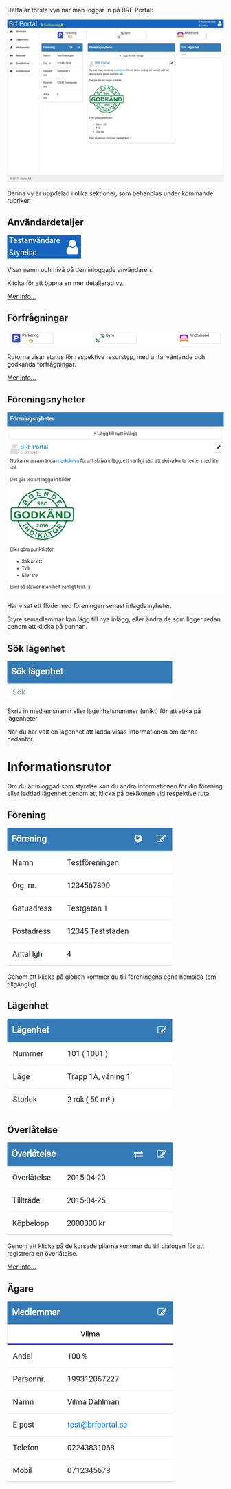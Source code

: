Detta är första vyn när man loggar in på BRF Portal:

![full](_img/dash/full.png)

Denna vy är uppdelad i olika sektioner, som behandlas under kommande rubriker.

## Användardetaljer

![user](_img/dash/user.png)

Visar namn och nivå på den inloggade användaren.

Klicka för att öppna en mer detaljerad vy.

[Mer info...](https://brfportal.readthedocs.io/sv/latest/user/)

## Förfrågningar

![requests](_img/dash/requests.png)

Rutorna visar status för respektive resurstyp, med antal väntande och godkända förfrågningar.

[Mer info...](https://brfportal.readthedocs.io/sv/latest/requests/)

## Föreningsnyheter

![feed](_img/dash/feed.png)

Här visat ett flöde med föreningen senast inlagda nyheter.

Styrelsemedlemmar kan lägg till nya inlägg, eller ändra de som ligger redan genom att klicka på pennan.

## Sök lägenhet

![apt-search](_img/dash/apt-search.png)

Skriv in medlemsnamn eller lägenhetsnummer (unikt) för att söka på lägenheter.

När du har valt en lägenhet att ladda visas informationen om denna nedanför.

# Informationsrutor

Om du är inloggad som styrelse kan du ändra informationen för din förening eller laddad lägenhet genom att klicka på pekikonen vid respektive ruta.

## Förening

![brf](_img/dash/brf.png)

Genom att klicka på globen kommer du till föreningens egna hemsida (om tillgänglig)

## Lägenhet

![apt](_img/dash/apt.png)

## Överlåtelse

![sale](_img/dash/sale.png)

Genom att klicka på de korsade pilarna kommer du till dialogen för att registrera en överlåtelse.

[Mer info...](https://brfportal.readthedocs.io/sv/latest/sale/)

## Ägare

![owner](_img/dash/owner.png)